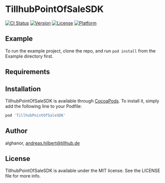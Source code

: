 # TillhubPointOfSaleSDK

[![CI Status](https://img.shields.io/travis/alghanor/TillhubPointOfSaleSDK.svg?style=flat)](https://travis-ci.org/alghanor/TillhubPointOfSaleSDK)
[![Version](https://img.shields.io/cocoapods/v/TillhubPointOfSaleSDK.svg?style=flat)](https://cocoapods.org/pods/TillhubPointOfSaleSDK)
[![License](https://img.shields.io/cocoapods/l/TillhubPointOfSaleSDK.svg?style=flat)](https://cocoapods.org/pods/TillhubPointOfSaleSDK)
[![Platform](https://img.shields.io/cocoapods/p/TillhubPointOfSaleSDK.svg?style=flat)](https://cocoapods.org/pods/TillhubPointOfSaleSDK)

## Example

To run the example project, clone the repo, and run `pod install` from the Example directory first.

## Requirements

## Installation

TillhubPointOfSaleSDK is available through [CocoaPods](https://cocoapods.org). To install
it, simply add the following line to your Podfile:

```ruby
pod 'TillhubPointOfSaleSDK'
```

## Author

alghanor, andreas.hilbert@tillhub.de

## License

TillhubPointOfSaleSDK is available under the MIT license. See the LICENSE file for more info.
